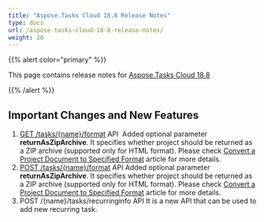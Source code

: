 ```yaml
---
title: "Aspose.Tasks Cloud 18.8 Release Notes"
type: docs
url: /aspose-tasks-cloud-18-8-release-notes/
weight: 20
---
```


{{% alert color="primary" %}} 

This page contains release notes for [Aspose.Tasks Cloud 18.8](https://products.aspose.cloud/tasks/cloud)

{{% /alert %}} 
## **Important Changes and New Features**
1. [GET /tasks/{name}/format](https://apireference.aspose.cloud/tasks/#!/Tasks/GetTaskDocumentWithFormat) API 
   Added optional parameter **returnAsZipArchive**. It specifies whether project should be returned as a ZIP archive (supported only for HTML format). Please check [Convert a Project Document to Specified Format](/tasks/convert-project-document-to-the-specified-format/) article for more details.
1. [POST /tasks/{name}/format](https://apireference.aspose.cloud/tasks/#!/Tasks/PostTaskDocumentWithFormat) API
   Added optional parameter **returnAsZipArchive**. It specifies whether project should be returned as a ZIP archive (supported only for HTML format). Please check [Convert a Project Document to Specified Format](/tasks/convert-project-document-to-the-specified-format/) article for more details.
1. POST /{name}/tasks/recurringinfo API
   It is a new API that can be used to add new recurring task.
